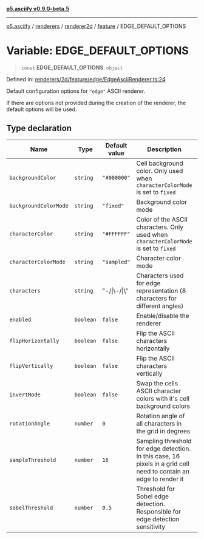 [**p5.asciify v0.9.0-beta.5**](../../../../../../../../README.md)

***

[p5.asciify](../../../../../../../../README.md) / [renderers](../../../../../README.md) / [renderer2d](../../../README.md) / [feature](../README.md) / EDGE\_DEFAULT\_OPTIONS

# Variable: EDGE\_DEFAULT\_OPTIONS

> `const` **EDGE\_DEFAULT\_OPTIONS**: `object`

Defined in: [renderers/2d/feature/edge/EdgeAsciiRenderer.ts:24](https://github.com/humanbydefinition/p5.asciify/blob/fe0dff6d1233011a7a23cab5c777ec3b02b03613/src/lib/renderers/2d/feature/edge/EdgeAsciiRenderer.ts#L24)

Default configuration options for `"edge"` ASCII renderer. 

If there are options not provided during the creation of the renderer, the default options will be used.

## Type declaration

| Name | Type | Default value | Description | Defined in |
| ------ | ------ | ------ | ------ | ------ |
| <a id="backgroundcolor"></a> `backgroundColor` | `string` | `"#000000"` | Cell background color. Only used when `characterColorMode` is set to `fixed` | [renderers/2d/feature/edge/EdgeAsciiRenderer.ts:34](https://github.com/humanbydefinition/p5.asciify/blob/fe0dff6d1233011a7a23cab5c777ec3b02b03613/src/lib/renderers/2d/feature/edge/EdgeAsciiRenderer.ts#L34) |
| <a id="backgroundcolormode"></a> `backgroundColorMode` | `string` | `"fixed"` | Background color mode | [renderers/2d/feature/edge/EdgeAsciiRenderer.ts:36](https://github.com/humanbydefinition/p5.asciify/blob/fe0dff6d1233011a7a23cab5c777ec3b02b03613/src/lib/renderers/2d/feature/edge/EdgeAsciiRenderer.ts#L36) |
| <a id="charactercolor"></a> `characterColor` | `string` | `"#FFFFFF"` | Color of the ASCII characters. Only used when `characterColorMode` is set to `fixed` | [renderers/2d/feature/edge/EdgeAsciiRenderer.ts:30](https://github.com/humanbydefinition/p5.asciify/blob/fe0dff6d1233011a7a23cab5c777ec3b02b03613/src/lib/renderers/2d/feature/edge/EdgeAsciiRenderer.ts#L30) |
| <a id="charactercolormode"></a> `characterColorMode` | `string` | `"sampled"` | Character color mode | [renderers/2d/feature/edge/EdgeAsciiRenderer.ts:32](https://github.com/humanbydefinition/p5.asciify/blob/fe0dff6d1233011a7a23cab5c777ec3b02b03613/src/lib/renderers/2d/feature/edge/EdgeAsciiRenderer.ts#L32) |
| <a id="characters"></a> `characters` | `string` | "-/\|\\-/\|\\" | Characters used for edge representation (8 characters for different angles) | [renderers/2d/feature/edge/EdgeAsciiRenderer.ts:28](https://github.com/humanbydefinition/p5.asciify/blob/fe0dff6d1233011a7a23cab5c777ec3b02b03613/src/lib/renderers/2d/feature/edge/EdgeAsciiRenderer.ts#L28) |
| <a id="enabled"></a> `enabled` | `boolean` | `false` | Enable/disable the renderer | [renderers/2d/feature/edge/EdgeAsciiRenderer.ts:26](https://github.com/humanbydefinition/p5.asciify/blob/fe0dff6d1233011a7a23cab5c777ec3b02b03613/src/lib/renderers/2d/feature/edge/EdgeAsciiRenderer.ts#L26) |
| <a id="fliphorizontally"></a> `flipHorizontally` | `boolean` | `false` | Flip the ASCII characters horizontally | [renderers/2d/feature/edge/EdgeAsciiRenderer.ts:46](https://github.com/humanbydefinition/p5.asciify/blob/fe0dff6d1233011a7a23cab5c777ec3b02b03613/src/lib/renderers/2d/feature/edge/EdgeAsciiRenderer.ts#L46) |
| <a id="flipvertically"></a> `flipVertically` | `boolean` | `false` | Flip the ASCII characters vertically | [renderers/2d/feature/edge/EdgeAsciiRenderer.ts:48](https://github.com/humanbydefinition/p5.asciify/blob/fe0dff6d1233011a7a23cab5c777ec3b02b03613/src/lib/renderers/2d/feature/edge/EdgeAsciiRenderer.ts#L48) |
| <a id="invertmode"></a> `invertMode` | `boolean` | `false` | Swap the cells ASCII character colors with it's cell background colors | [renderers/2d/feature/edge/EdgeAsciiRenderer.ts:38](https://github.com/humanbydefinition/p5.asciify/blob/fe0dff6d1233011a7a23cab5c777ec3b02b03613/src/lib/renderers/2d/feature/edge/EdgeAsciiRenderer.ts#L38) |
| <a id="rotationangle"></a> `rotationAngle` | `number` | `0` | Rotation angle of all characters in the grid in degrees | [renderers/2d/feature/edge/EdgeAsciiRenderer.ts:44](https://github.com/humanbydefinition/p5.asciify/blob/fe0dff6d1233011a7a23cab5c777ec3b02b03613/src/lib/renderers/2d/feature/edge/EdgeAsciiRenderer.ts#L44) |
| <a id="samplethreshold"></a> `sampleThreshold` | `number` | `16` | Sampling threshold for edge detection. In this case, 16 pixels in a grid cell need to contain an edge to render it | [renderers/2d/feature/edge/EdgeAsciiRenderer.ts:42](https://github.com/humanbydefinition/p5.asciify/blob/fe0dff6d1233011a7a23cab5c777ec3b02b03613/src/lib/renderers/2d/feature/edge/EdgeAsciiRenderer.ts#L42) |
| <a id="sobelthreshold"></a> `sobelThreshold` | `number` | `0.5` | Threshold for Sobel edge detection. Responsible for edge detection sensitivity | [renderers/2d/feature/edge/EdgeAsciiRenderer.ts:40](https://github.com/humanbydefinition/p5.asciify/blob/fe0dff6d1233011a7a23cab5c777ec3b02b03613/src/lib/renderers/2d/feature/edge/EdgeAsciiRenderer.ts#L40) |
